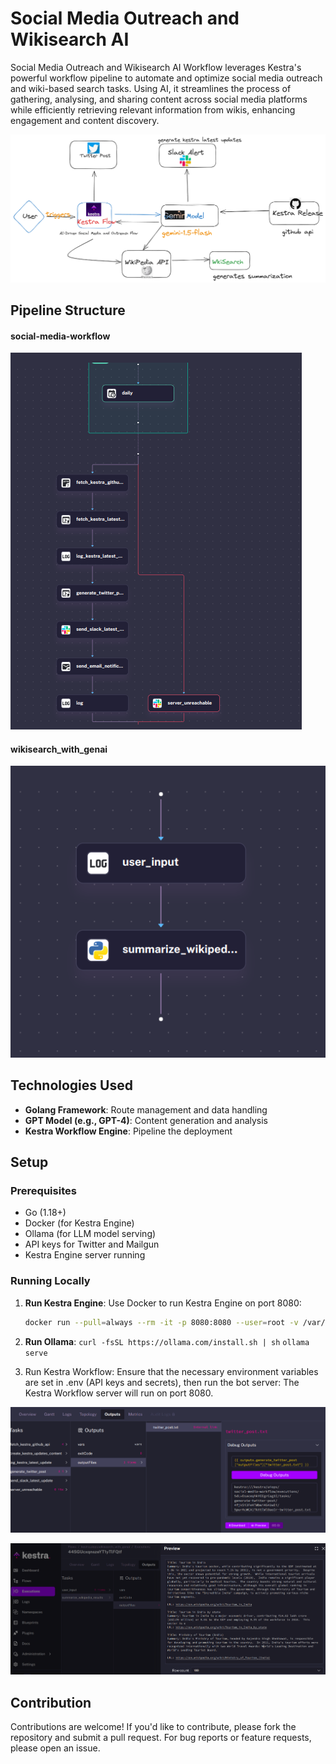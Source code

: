 # Social Media Outreach and Wikisearch AI

Social Media Outreach and Wikisearch AI Workflow leverages Kestra's powerful workflow pipeline to automate and optimize social media outreach and wiki-based search tasks. Using AI, it streamlines the process of gathering, analysing, and sharing content across social media platforms while efficiently retrieving relevant information from wikis, enhancing engagement and content discovery.

![alt text](images/image.png)

## Pipeline Structure

#### social-media-workflow
![alt text](images/image-2.png)

#### wikisearch_with_genai
![alt text](images/image-3.png)

## Technologies Used

- **Golang Framework**: Route management and data handling
- **GPT Model (e.g., GPT-4)**: Content generation and analysis
- **Kestra Workflow Engine**: Pipeline the deployment

## Setup

### Prerequisites

- Go (1.18+)
- Docker (for Kestra Engine)
- Ollama (for LLM model serving)
- API keys for Twitter and Mailgun
- Kestra Engine server running

### Running Locally

1. **Run Kestra Engine**:
   Use Docker to run Kestra Engine on port 8080:
   ```bash
   docker run --pull=always --rm -it -p 8080:8080 --user=root -v /var/run/docker.sock:/var/run/docker.sock -v /tmp:/tmp kestra/kestra:latest server local
   ```

2. **Run Ollama**:
    `curl -fsSL https://ollama.com/install.sh | sh`
    `ollama serve`
3. Run Kestra Workflow: Ensure that the necessary environment variables are set in .env (API keys and secrets), then run the bot server:
The Kestra Workflow server will run on port 8080.

![alt text](images/image-4.png)

![alt text](images/image-1.png)


## Contribution
Contributions are welcome! If you'd like to contribute, please fork the repository and submit a pull request. For bug reports or feature requests, please open an issue.

